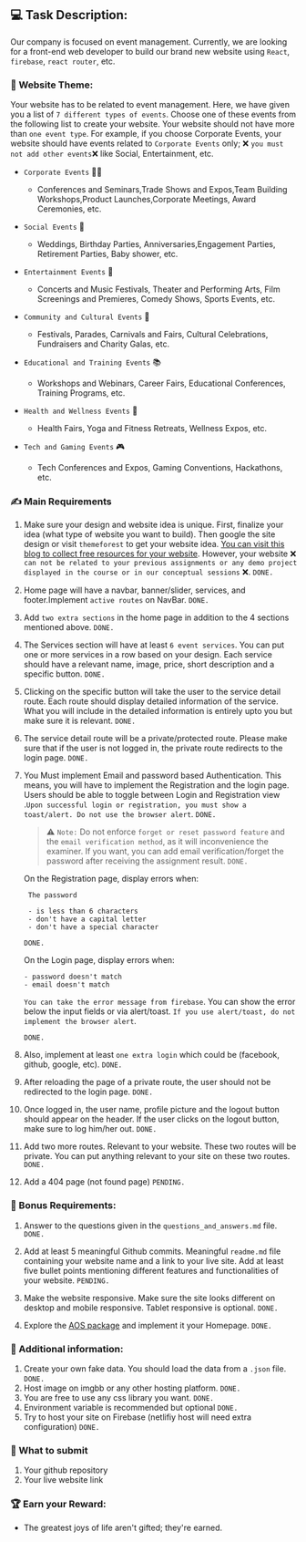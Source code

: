## :computer: Task Description:

Our company is focused on event management. Currently, we are looking for a front-end web developer to build our brand new website using `React`, `firebase`, `react router`, etc.

### 🧮 Website Theme:

Your website has to be related to event management. Here, we have given you a list of `7 different types of events`. Choose one of these events from the following list to create your website. Your website should not have more than `one event type`. For example, if you choose Corporate Events, your website should have events related to `Corporate Events` only; :x: `you must not add other events`:x: like Social, Entertainment, etc.

- `Corporate Events` :office_worker:

  - Conferences and Seminars,Trade Shows and Expos,Team Building Workshops,Product Launches,Corporate Meetings, Award Ceremonies, etc.

- `Social Events` :birthday:

  - Weddings, Birthday Parties, Anniversaries,Engagement Parties, Retirement Parties, Baby shower, etc.

- `Entertainment Events` :guitar:

  - Concerts and Music Festivals, Theater and Performing Arts, Film Screenings and Premieres, Comedy Shows, Sports Events, etc.

- `Community and Cultural Events` :circus_tent:

  - Festivals, Parades, Carnivals and Fairs, Cultural Celebrations, Fundraisers and Charity Galas, etc.

- `Educational and Training Events` :books:

  - Workshops and Webinars, Career Fairs, Educational Conferences, Training Programs, etc.

- `Health and Wellness Events` :hospital:

  - Health Fairs, Yoga and Fitness Retreats, Wellness Expos, etc.

- `Tech and Gaming Events` :video_game:

  - Tech Conferences and Expos, Gaming Conventions, Hackathons, etc.

### :writing_hand: Main Requirements

1.  Make sure your design and website idea is unique. First, finalize your idea (what type of website you want to build). Then google the site design or visit `themeforest` to get your website idea. [You can visit this blog to collect free resources for your website](https://bootcamp.uxdesign.cc/free-images-and-resources-collection-for-website-c77f2fc46ce5). However, your website :x: `can not be related to your previous assignments or any demo project displayed in the course or in our conceptual sessions` :x:. `DONE.`

2.  Home page will have a navbar, banner/slider, services, and footer.Implement `active routes` on NavBar. `DONE.`

3.  Add `two extra sections` in the home page in addition to the 4 sections mentioned above. `DONE.`

4.  The Services section will have at least `6 event services`. You can put one or more services in a row based on your design. Each service should have a relevant name, image, price, short description and a specific button. `DONE.`

5.  Clicking on the specific button will take the user to the service detail route. Each route should display detailed information of the service. What you will include in the detailed information is entirely upto you but make sure it is relevant. `DONE.`

6.  The service detail route will be a private/protected route. Please make sure that if the user is not logged in, the private route redirects to the login page. `DONE.`

7.  You Must implement Email and password based Authentication. This means, you will have to implement the Registration and the login page. Users should be able to toggle between Login and Registration view .`Upon successful login or registration, you must show a toast/alert. Do not use the browser alert`. `DONE.`

    > :warning: `Note:` Do not enforce `forget or reset password feature` and the `email verification method`, as it will inconvenience the examiner. If you want, you can add email verification/forget the password after receiving the assignment result. `DONE.`

    On the Registration page, display errors when:

         The password

         - is less than 6 characters
         - don't have a capital letter
         - don't have a special character

    `DONE.`

    On the Login page, display errors when:

        - password doesn't match
        - email doesn't match

    `You can take the error message from firebase`. You can show the error below the input fields or via alert/toast. `If you use alert/toast, do not implement the browser alert`.

       `DONE.`

8.  Also, implement at least `one extra login` which could be (facebook, github, google, etc). `DONE.`

9.  After reloading the page of a private route, the user should not be redirected to the login page.    `DONE.`

10. Once logged in, the user name, profile picture and the logout button should appear on the header. If the user clicks on the logout button, make sure to log him/her out.    `DONE.`

11. Add two more routes. Relevant to your website. These two routes will be private. You can put anything relevant to your site on these two routes.    `DONE.`

12. Add a 404 page (not found page)    `PENDING.`

### :gift: Bonus Requirements:

1. Answer to the questions given in the `questions_and_answers.md` file. `DONE.`

2. Add at least 5 meaningful Github commits. Meaningful `readme.md` file containing your website name and a link to your live site. Add at least five bullet points mentioning different features and functionalities of your website. `PENDING.`

3. Make the website responsive. Make sure the site looks different on desktop and mobile responsive. Tablet responsive is optional. `DONE.`

4. Explore the [AOS package](https://www.npmjs.com/package/aos) and implement it your Homepage. `DONE.`

### :scroll: Additional information:

1. Create your own fake data. You should load the data from a `.json` file. `DONE.`
2. Host image on imgbb or any other hosting platform. `DONE.`
3. You are free to use any css library you want. `DONE.`
4. Environment variable is recommended but optional `DONE.`
5. Try to host your site on Firebase (netlifiy host will need extra configuration) `DONE.`

### :pushpin: What to submit

1. Your github repository
2. Your live website link

### :trophy: Earn your Reward:

- The greatest joys of life aren't gifted; they're earned.
